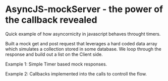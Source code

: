 # AsyncJS-mockServer - the power of the callback revealed

Quick example of how asyncornicity in javascript behaves throught timers. 

Built a mock get and post request that leverages a hard coded data array which simulates a collection stored in some database.
We loop through the response and build out a list on the Client side. 


Example 1: Simple Timer based mock responses. 

Example 2: Callbacks implemented into the calls to controll the flow. 

